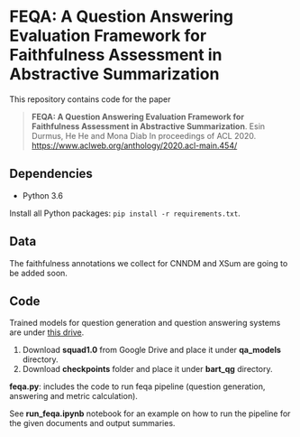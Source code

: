 # FEQA: A Question Answering Evaluation Framework for Faithfulness Assessment in Abstractive Summarization

This repository contains code for the paper

> **FEQA: A Question Answering Evaluation Framework for Faithfulness Assessment in Abstractive Summarization**.
> Esin Durmus, He He and Mona Diab
> In proceedings of ACL 2020.
> https://www.aclweb.org/anthology/2020.acl-main.454/

## Dependencies
- Python 3.6

Install all Python packages: `pip install -r requirements.txt`. 

## Data
The faithfulness annotations we collect for CNNDM and XSum are going to be added soon. 

## Code
Trained models for question generation and question answering systems are under [this drive](https://drive.google.com/drive/folders/1GrnfJxaK35O2IEevv4VbiwYSwxBQVI2X?usp=sharing).

1. Download **squad1.0** from Google Drive and place it under **qa_models** directory. 
2. Download **checkpoints** folder and place it under **bart_qg** directory. 

**feqa.py**: includes the code to run feqa pipeline (question generation, answering and metric calculation). 

See **run_feqa.ipynb** notebook for an example on how to run the pipeline for the given documents and output summaries. 

